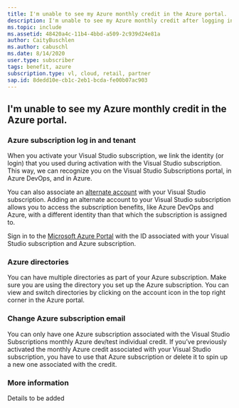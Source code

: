 ```yaml
---
title: I'm unable to see my Azure monthly credit in the Azure portal.
description: I'm unable to see my Azure monthly credit after logging into the Azure portal 
ms.topic: include
ms.assetid: 48420a4c-11b4-4bbd-a509-2c939d24e81a
author: CaityBuschlen
ms.author: cabuschl
ms.date: 8/14/2020
user.type: subscriber
tags: benefit, azure
subscription.type: vl, cloud, retail, partner
sap.id: 8dedd10e-cb1c-2eb1-bcda-fe00b07ac903
---
```


## I'm unable to see my Azure monthly credit in the Azure portal.

### Azure subscription log in and tenant 

When you activate your Visual Studio subscription, we link the identity (or login) that you used during activation with the Visual Studio subscription. This way, we can recognize you on the Visual Studio Subscriptions portal, in Azure DevOps, and in Azure. 

You can also associate an [alternate account](https://docs.microsoft.com/visualstudio/subscriptions/vs-alternate-identity) with your Visual Studio subscription. Adding an alternate account to your Visual Studio subscription allows you to access the subscription benefits, like Azure DevOps and Azure, with a different identity than that which the subscription is assigned to.  

Sign in to the [Microsoft Azure Portal](https://portal.azure.com) with the ID associated with your Visual Studio subscription and Azure subscription. 

### Azure directories 
You can have multiple directories as part of your Azure subscription. Make sure you are using the directory you set up the Azure subscription. You can view and switch directories by clicking on the account icon in the top right corner in the Azure portal. 

### Change Azure subscription email 
You can only have one Azure subscription associated with the Visual Studio Subscriptions monthly Azure dev/test individual credit. If you’ve previously activated the monthly Azure credit associated with your Visual Studio subscription, you have to use that Azure subscription or delete it to spin up a new one associated with the credit.  

### More information 
Details to be added 